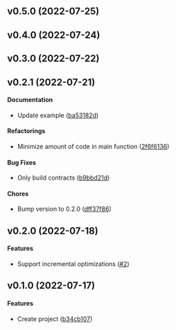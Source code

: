 <a name="v0.5.0"></a>
## v0.5.0 (2022-07-25)




<a name="v0.4.0"></a>
## v0.4.0 (2022-07-24)




<a name="v0.3.0"></a>
## v0.3.0 (2022-07-22)




<a name="v0.2.1"></a>
## v0.2.1 (2022-07-21)


#### Documentation

*   Update example ([ba53182d](ba53182d))

#### Refactorings

*   Minimize amount of code in main function ([2f6f6136](2f6f6136))

#### Bug Fixes

*   Only build contracts ([b9bbd21d](b9bbd21d))

#### Chores

*   Bump version to 0.2.0 ([dff37f86](dff37f86))



<a name="v0.2.0"></a>
## v0.2.0 (2022-07-18)




#### Features

* Support incremental optimizations ([#2](#2))



<a name="v0.1.0"></a>
## v0.1.0 (2022-07-17)




#### Features

* Create project ([b34cb107](b34cb107))
